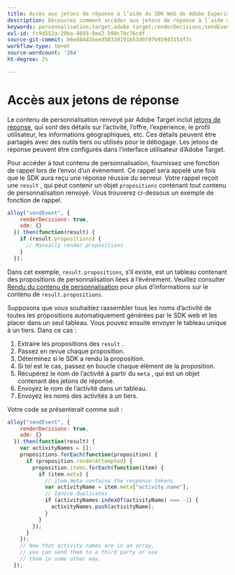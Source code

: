 ```yaml
---
title: Accès aux jetons de réponse à l’aide du SDK Web de Adobe Experience Platform
description: Découvrez comment accéder aux jetons de réponse à l’aide du SDK Web de Adobe Experience Platform.
keywords: personnalisation;target;adobe target;renderDecisions;sendEvent;décisionScopes;result.requests,jetons de réponse;
exl-id: fc9d552a-29ba-4693-9ee2-599c7bc76cdf
source-git-commit: b6e084d2beed58339191b53d0f97b93943154f7c
workflow-type: tm+mt
source-wordcount: '264'
ht-degree: 2%

---
```


# Accès aux jetons de réponse

Le contenu de personnalisation renvoyé par Adobe Target inclut [jetons de réponse](https://experienceleague.adobe.com/docs/target/using/administer/response-tokens.html), qui sont des détails sur l’activité, l’offre, l’expérience, le profil utilisateur, les informations géographiques, etc. Ces détails peuvent être partagés avec des outils tiers ou utilisés pour le débogage. Les jetons de réponse peuvent être configurés dans l’interface utilisateur d’Adobe Target.

Pour accéder à tout contenu de personnalisation, fournissez une fonction de rappel lors de l’envoi d’un événement. Ce rappel sera appelé une fois que le SDK aura reçu une réponse réussie du serveur. Votre rappel reçoit une `result` , qui peut contenir un objet `propositions` contenant tout contenu de personnalisation renvoyé. Vous trouverez ci-dessous un exemple de fonction de rappel.

```javascript
alloy("sendEvent", {
    renderDecisions: true,
    xdm: {}
  }).then(function(result) {
    if (result.propositions) {
      // Manually render propositions
    }
  });
```

Dans cet exemple, `result.propositions`, s’il existe, est un tableau contenant des propositions de personnalisation liées à l’événement. Veuillez consulter [Rendu du contenu de personnalisation](../rendering-personalization-content.md) pour plus d’informations sur le contenu de `result.propositions`.

Supposons que vous souhaitiez rassembler tous les noms d’activité de toutes les propositions automatiquement générées par le SDK web et les placer dans un seul tableau. Vous pouvez ensuite envoyer le tableau unique à un tiers. Dans ce cas :

1. Extraire les propositions des `result` .
1. Passez en revue chaque proposition.
1. Déterminez si le SDK a rendu la proposition.
1. Si tel est le cas, passez en boucle chaque élément de la proposition.
1. Récupérez le nom de l’activité à partir du `meta` , qui est un objet contenant des jetons de réponse.
1. Envoyez le nom de l’activité dans un tableau.
1. Envoyez les noms des activités à un tiers.

Votre code se présenterait comme suit :

```javascript
alloy("sendEvent", {
    renderDecisions: true,
    xdm: {}
  }).then(function(result) {
    var activityNames = [];
    propositions.forEach(function(proposition) {
      if (proposition.renderAttempted) {
        proposition.items.forEach(function(item) {
          if (item.meta) {
            // item.meta contains the response tokens.
            var activityName = item.meta["activity.name"];
            // Ignore duplicates
            if (activityNames.indexOf(activityName) === -1) {
              activityNames.push(activityName);
            }
          }
        });
      }
    });
    // Now that activity names are in an array,
    // you can send them to a third party or use
    // them in some other way.
  });
```
